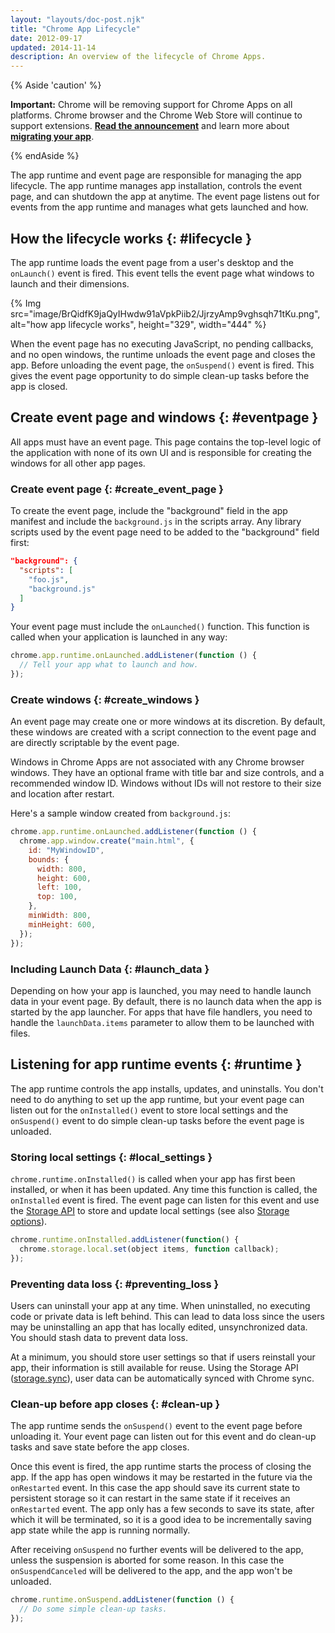 ```yaml
---
layout: "layouts/doc-post.njk"
title: "Chrome App Lifecycle"
date: 2012-09-17
updated: 2014-11-14
description: An overview of the lifecycle of Chrome Apps.
---
```


{% Aside 'caution' %}

**Important:** Chrome will be removing support for Chrome Apps on all platforms. Chrome browser and
the Chrome Web Store will continue to support extensions. [**Read the announcement**][1] and learn
more about [**migrating your app**][2].

{% endAside %}

The app runtime and event page are responsible for managing the app lifecycle. The app runtime
manages app installation, controls the event page, and can shutdown the app at anytime. The event
page listens out for events from the app runtime and manages what gets launched and how.

## How the lifecycle works {: #lifecycle }

The app runtime loads the event page from a user's desktop and the `onLaunch()` event is fired. This
event tells the event page what windows to launch and their dimensions.

{% Img src="image/BrQidfK9jaQyIHwdw91aVpkPiib2/JjrzyAmp9vghsqh71tKu.png",
       alt="how app lifecycle works", height="329", width="444" %}

When the event page has no executing JavaScript, no pending callbacks, and no open windows, the
runtime unloads the event page and closes the app. Before unloading the event page, the
`onSuspend()` event is fired. This gives the event page opportunity to do simple clean-up tasks
before the app is closed.

## Create event page and windows {: #eventpage }

All apps must have an event page. This page contains the top-level logic of the application with
none of its own UI and is responsible for creating the windows for all other app pages.

### Create event page {: #create_event_page }

To create the event page, include the "background" field in the app manifest and include the
`background.js` in the scripts array. Any library scripts used by the event page need to be added to
the "background" field first:

```json
"background": {
  "scripts": [
    "foo.js",
    "background.js"
  ]
}
```

Your event page must include the `onLaunched()` function. This function is called when your
application is launched in any way:

```js
chrome.app.runtime.onLaunched.addListener(function () {
  // Tell your app what to launch and how.
});
```

### Create windows {: #create_windows }

An event page may create one or more windows at its discretion. By default, these windows are
created with a script connection to the event page and are directly scriptable by the event page.

Windows in Chrome Apps are not associated with any Chrome browser windows. They have an optional
frame with title bar and size controls, and a recommended window ID. Windows without IDs will not
restore to their size and location after restart.

Here's a sample window created from `background.js`:

```js
chrome.app.runtime.onLaunched.addListener(function () {
  chrome.app.window.create("main.html", {
    id: "MyWindowID",
    bounds: {
      width: 800,
      height: 600,
      left: 100,
      top: 100,
    },
    minWidth: 800,
    minHeight: 600,
  });
});
```

### Including Launch Data {: #launch_data }

Depending on how your app is launched, you may need to handle launch data in your event page. By
default, there is no launch data when the app is started by the app launcher. For apps that have
file handlers, you need to handle the `launchData.items` parameter to allow them to be launched with
files.

## Listening for app runtime events {: #runtime }

The app runtime controls the app installs, updates, and uninstalls. You don't need to do anything to
set up the app runtime, but your event page can listen out for the `onInstalled()` event to store
local settings and the `onSuspend()` event to do simple clean-up tasks before the event page is
unloaded.

### Storing local settings {: #local_settings }

`chrome.runtime.onInstalled()` is called when your app has first been installed, or when it has been
updated. Any time this function is called, the `onInstalled` event is fired. The event page can
listen for this event and use the [Storage API][3] to store and update local settings (see also
[Storage options][4]).

```js
chrome.runtime.onInstalled.addListener(function() {
  chrome.storage.local.set(object items, function callback);
});
```

### Preventing data loss {: #preventing_loss }

Users can uninstall your app at any time. When uninstalled, no executing code or private data is
left behind. This can lead to data loss since the users may be uninstalling an app that has locally
edited, unsynchronized data. You should stash data to prevent data loss.

At a minimum, you should store user settings so that if users reinstall your app, their information
is still available for reuse. Using the Storage API ([storage.sync][5]), user data can be
automatically synced with Chrome sync.

### Clean-up before app closes {: #clean-up }

The app runtime sends the `onSuspend()` event to the event page before unloading it. Your event page
can listen out for this event and do clean-up tasks and save state before the app closes.

Once this event is fired, the app runtime starts the process of closing the app. If the app has open
windows it may be restarted in the future via the `onRestarted` event. In this case the app should
save its current state to persistent storage so it can restart in the same state if it receives an
`onRestarted` event. The app only has a few seconds to save its state, after which it will be
terminated, so it is a good idea to be incrementally saving app state while the app is running
normally.

After receiving `onSuspend` no further events will be delivered to the app, unless the suspension is
aborted for some reason. In this case the `onSuspendCanceled` will be delivered to the app, and the
app won't be unloaded.

```js
chrome.runtime.onSuspend.addListener(function () {
  // Do some simple clean-up tasks.
});
```

[1]: https://blog.chromium.org/2020/08/changes-to-chrome-app-support-timeline.html
[2]: /apps/migration
[3]: storage
[4]: app_storage#options
[5]: /apps/storage#property-sync

